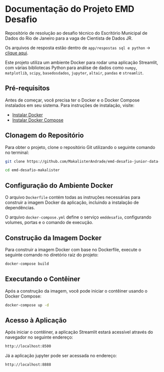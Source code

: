 # Documentação do Projeto EMD Desafio

Repositório de resolução ao desafio técnico do Escritório Municipal de Dados do Rio de Janeiro para a vaga de Cientista de Dados JR.

Os arquivos de resposta estão dentro de `app/respostas sql e python` -> [clique aqui](https://github.com/MakalisterAndrade/emd-desafio-junior-data-scientist/tree/resolucao/app/respostas%20sql%20e%20python).



Este projeto utiliza um ambiente Docker para rodar uma aplicação Streamlit, com várias bibliotecas Python para análise de dados como `numpy`, `matplotlib`, `scipy`, `basedosdados`, `jupyter`, `altair`, `pandas` e `streamlit`.

## Pré-requisitos

Antes de começar, você precisa ter o Docker e o Docker Compose instalados em seu sistema. Para instruções de instalação, visite:

- [Instalar Docker](https://docs.docker.com/get-docker/)
- [Instalar Docker Compose](https://docs.docker.com/compose/install/)

## Clonagem do Repositório

Para obter o projeto, clone o repositório Git utilizando o seguinte comando no terminal:

```bash
git clone https://github.com/MakalisterAndrade/emd-desafio-junior-data-scientist/tree/resolucao emd-desafio-makalister
```
```bash
cd emd-desafio-makalister
```

## Configuração do Ambiente Docker

O arquivo `Dockerfile` contém todas as instruções necessárias para construir a imagem Docker da aplicação, incluindo a instalação de dependências.

O arquivo `docker-compose.yml` define o serviço `emddesafio`, configurando volumes, portas e o comando de execução.

## Construção da Imagem Docker

Para construir a imagem Docker com base no Dockerfile, execute o seguinte comando no diretório raiz do projeto:

```bash
docker-compose build
```

## Executando o Contêiner

Após a construção da imagem, você pode iniciar o contêiner usando o Docker Compose:

```bash
docker-compose up -d
```
## Acesso à Aplicação

Após iniciar o contêiner, a aplicação Streamlit estará acessível através do navegador no seguinte endereço:

```bash
http://localhost:8500
```
Já a aplicação jupyter pode ser acessada no endereço:

```bash
http://localhost:8888
```